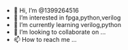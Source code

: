 - 👋 Hi, I’m @1399264516
- 👀 I’m interested in fpga,python,verilog
- 🌱 I’m currently learning verilog,python
- 💞️ I’m looking to collaborate on ...
- 📫 How to reach me ...

<!---
1399264516/1399264516 is a ✨ special ✨ repository because its `README.md` (this file) appears on your GitHub profile.
You can click the Preview link to take a look at your changes.
--->
